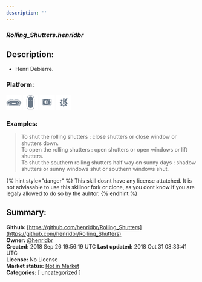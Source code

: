 ```yaml
---
description: ''
---
```


### _Rolling_Shutters.henridbr_  
## Description:  
* Henri Debierre.  
  
  
### Platform:  
 ![Mark I](../.gitbook/assets/mark-1-icon.png)  ![Mark II](../.gitbook/assets/mark-2-icon.png)  ![Picroft](../.gitbook/assets/picroft-icon.png)  ![plasmoid](../.gitbook/assets/kde.png)   
### Examples:  
> To shut the rolling shutters : close shutters or close window or shutters down.  
> To open the rolling shutters : open shutters or open windows or lift shutters.  
> To shut the southern rolling shutters half way on sunny days : shadow shutters or sunny windows shut or southern windows shut.  
  
{% hint style="danger" %}
This skill dosnt have any license attatched. It is not adviasable to use this skillnor fork or clone, as you dont know if you are legaly allowed to do so by the auhtor.
{% endhint %}
  
## Summary:  
**Github:** [https://github.com/henridbr/Rolling_Shutters](https://github.com/henridbr/Rolling_Shutters)  
**Owner:** [@henridbr](https://github.com/henridbr)  
**Created:** 2018 Sep 26 19:56:19 UTC  **Last updated:** 2018 Oct 31 08:33:41 UTC  
**License:** No License  
**Market status:** [Not in Market](https://market.mycroft.ai/skill/)  
**Categories:** [ uncategorized ]   
